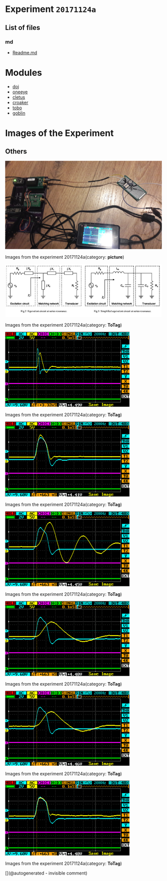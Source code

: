 # Experiment `20171124a`

## List of files

### md

* [Readme.md](/cletus/IMN/Readme.md)





# Modules

* [doj](/doj/)
* [oneeye](/retired/oneeye/)
* [cletus](/cletus/)
* [croaker](/croaker/)
* [tobo](/tobo/)
* [goblin](/goblin/)




# Images of the Experiment

## Others

![](/cletus/IMN/20171124_222636.jpg)

Images from the experiment 20171124a(category: __picture__)

![](/cletus/IMN/imn.jpg)

Images from the experiment 20171124a(category: __ToTag__)

![](/cletus/IMN/o_w_IMN-time2.png)

Images from the experiment 20171124a(category: __ToTag__)

![](/cletus/IMN/o_empty.png)

Images from the experiment 20171124a(category: __ToTag__)

![](/cletus/IMN/o_LC.png)

Images from the experiment 20171124a(category: __ToTag__)

![](/cletus/IMN/o_w_IMN.png)

Images from the experiment 20171124a(category: __ToTag__)

![](/cletus/IMN/o_LC-loaded.png)

Images from the experiment 20171124a(category: __ToTag__)

![](/cletus/IMN/o_no_IMN.png)

Images from the experiment 20171124a(category: __ToTag__)










[](@autogenerated - invisible comment)